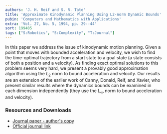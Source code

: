 ```yaml
---
authors: 'J. H. Reif and S. R. Tate'
title: 'Approximate Kinodynamic Planning Using L2-norm Dynamic Bounds'
pubin: 'Computers and Mathematics with Applications'
extra: 'Vol. 27, No. 5, 1994, pp. 29--44'
sort: 199405
tags: ["S:Robotics", "S:Complexity", "T:Journal"]
---
```


In this paper we address the issue of kinodynamic motion
planning. Given a point that moves with bounded acceleration and
velocity, we wish to find the time-optimal trajectory from a start
state to a goal state (a state consists of both a position and a
velocity). As finding exact optimal solutions to this problem seems
very hard, we present a provably good approximation algorithm using
the $L_2$ norm to bound acceleration and velocity. Our results are an
extension of the earlier work of Canny, Donald, Reif, and Xavier,
who present similar results where the dynamics bounds can be examined
in each dimension independently (they use the $L_\infty$ norm to bound
acceleration and velocity).


### Resources and Downloads

* [Journal paper - author's copy](/publications/1994-L2-Motion.pdf)
* [Official journal link](https://doi.org/10.1016/0898-1221(94)90074-4)
